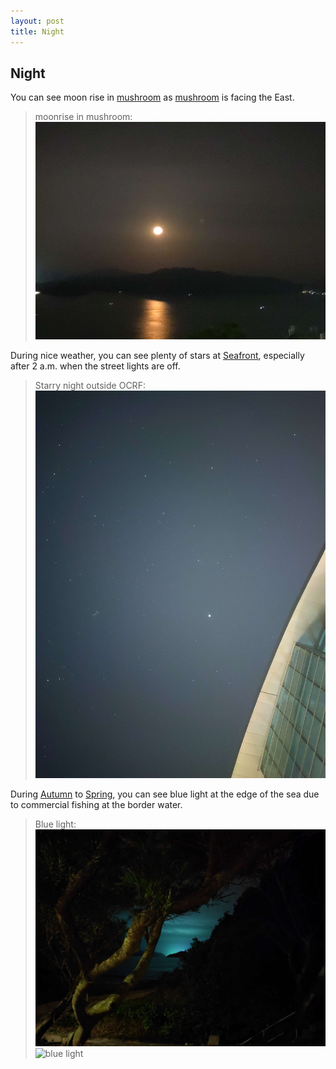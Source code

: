 ```yaml
---
layout: post
title: Night
---
```


## Night

You can see moon rise in [mushroom](/_pages/places/on_campus/Mushroom.md) as [mushroom](/_pages/places/on_campus/Mushroom.md) is facing the East.

> moonrise in mushroom:
![moonrise](/media/moonrisemushroom.jpg)

During nice weather, you can see plenty of stars at [Seafront](), especially after 2 a.m. when the street lights are off.

> Starry night outside OCRF:
![Starry night outside OCRF](/media/star.jpg)

During [Autumn]() to [Spring](), you can see blue light at the edge of the sea due to commercial fishing at the border water.

> Blue light:
![blue light](/media/bluelight.jpg)
![blue light](/media/bluelightseafront.jpg)

